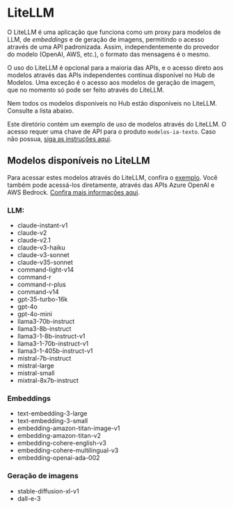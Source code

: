 # LiteLLM

O LiteLLM é uma aplicação que funciona como um proxy para modelos de LLM, de *embeddings* e de geração de imagens, permitindo o acesso através de uma API padronizada. Assim, independentemente do provedor do modelo (OpenAI, AWS, etc.), o formato das mensagens é o mesmo.

O uso do LiteLLM é opcional para a maioria das APIs, e o acesso direto aos modelos através das APIs independentes continua disponível no Hub de Modelos. Uma exceção é o acesso aos modelos de geração de imagem, que no momento só pode ser feito através do LiteLLM.

Nem todos os modelos disponíveis no Hub estão disponíveis no LiteLLM. Consulte a lista abaixo.

Este diretório contém um exemplo de uso de modelos através do LiteLLM. O acesso requer uma chave de API para o produto `modelos-ia-texto`. Caso não possua, [siga as instruções aqui](../../README.md).

## Modelos disponíveis no LiteLLM

Para acessar estes modelos através do LiteLLM, confira o [exemplo](./exemplo_litellm.ipynb). Você também pode acessá-los diretamente, através das APIs Azure OpenAI e AWS Bedrock. [Confira mais informações aqui](../../).

### LLM:

* claude-instant-v1
* claude-v2
* claude-v2.1
* claude-v3-haiku
* claude-v3-sonnet
* claude-v35-sonnet
* command-light-v14
* command-r
* command-r-plus
* command-v14
* gpt-35-turbo-16k
* gpt-4o
* gpt-4o-mini
* llama3-70b-instruct
* llama3-8b-instruct
* llama3-1-8b-instruct-v1
* llama3-1-70b-instruct-v1
* llama3-1-405b-instruct-v1
* mistral-7b-instruct
* mistral-large
* mistral-small
* mixtral-8x7b-instruct

### Embeddings

* text-embedding-3-large
* text-embedding-3-small
* embedding-amazon-titan-image-v1
* embedding-amazon-titan-v2
* embedding-cohere-english-v3
* embedding-cohere-multilingual-v3
* embedding-openai-ada-002

### Geração de imagens

* stable-diffusion-xl-v1
* dall-e-3
